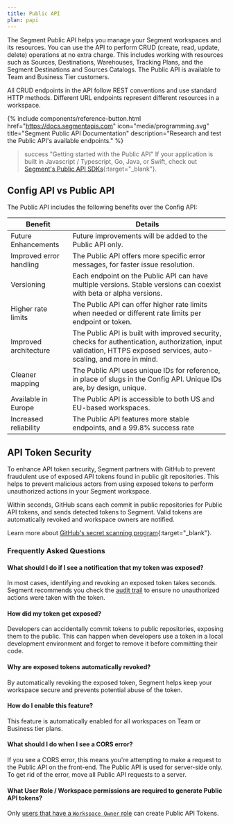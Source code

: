 ```yaml
---
title: Public API
plan: papi
---
```

The Segment Public API helps you manage your Segment workspaces and its resources. You can use the API to perform CRUD (create, read, update, delete) operations at no extra charge. This includes working with resources such as Sources, Destinations, Warehouses, Tracking Plans, and the Segment Destinations and Sources Catalogs. The Public API is available to Team and Business Tier customers.

All CRUD endpoints in the API follow REST conventions and use standard HTTP methods. Different URL endpoints represent different resources in a workspace.

{% include components/reference-button.html
  href="https://docs.segmentapis.com"
  icon="media/programming.svg"
  title="Segment Public API Documentation"
  description="Research and test the Public API's available endpoints."
%}

> success "Getting started with the Public API"
> If your application is built in Javascript / Typescript, Go, Java, or Swift, check out [Segment's Public API SDKs](https://docs.segmentapis.com/tag/Getting-Started#section/Install-and-use-an-SDK){:target="_blank"}.

## Config API vs Public API
The Public API includes the following benefits over the Config API:

| Benefit                 | Details                                                                                                                                                             |
| ----------------------- | ------------------------------------------------------------------------------------------------------------------------------------------------------------------- |
| Future Enhancements     | Future improvements will be added to the Public API only.                                                                                                           |
| Improved error handling | The Public API offers more specific error messages, for faster issue resolution.                                                                                    |
| Versioning              | Each endpoint on the Public API can have multiple versions. Stable versions can coexist with beta or alpha versions.                                                |
| Higher rate limits      | The Public API can offer higher rate limits when needed or different rate limits per endpoint or token.                                                             |
| Improved architecture   | The Public API is built with improved security, checks for authentication, authorization, input validation, HTTPS exposed services, auto-scaling, and more in mind. |
| Cleaner mapping         | The Public API uses unique IDs for reference, in place of slugs in the Config API. Unique IDs are, by design, unique.                                               |
| Available in Europe     | The Public API is accessible to both US and EU-based workspaces.                                                                                                    |                                                               |
| Increased reliability   | The Public API features more stable endpoints, and a 99.8% success rate                                                                                             |


## API Token Security

To enhance API token security, Segment partners with GitHub to prevent fraudulent use of exposed API tokens found in public git repositories. This helps to prevent malicious actors from using exposed tokens to perform unauthorized actions in your Segment workspace. 

Within seconds, GitHub scans each commit in public repositories for Public API tokens, and sends detected tokens to Segment. Valid tokens are automatically revoked and workspace owners are notified. 

Learn more about [GitHub's secret scanning program](https://docs.github.com/en/developers/overview/secret-scanning-partner-program){:target="_blank"}.

### Frequently Asked Questions
#### What should I do if I see a notification that my token was exposed?
In most cases, identifying and revoking an exposed token takes seconds. Segment recommends you check the [audit trail](/docs/segment-app/iam/audit-trail/) to ensure no unauthorized actions were taken with the token.

#### How did my token get exposed?
Developers can accidentally commit tokens to public repositories, exposing them to the public. This can happen when developers use a token in a local development environment and forget to remove it before committing their code.

#### Why are exposed tokens automatically revoked?
By automatically revoking the exposed token, Segment helps keep your workspace secure and prevents potential abuse of the token.

#### How do I enable this feature?
This feature is automatically enabled for all workspaces on Team or Business tier plans.

#### What should I do when I see a CORS error? 
If you see a CORS error, this means you're attempting to make a request to the Public API on the front-end. The Public API is used for server-side only. To get rid of the error, move all Public API requests to a server.

#### What User Role / Workspace permissions are required to generate Public API tokens?
Only [users that have a `Workspace Owner` role](https://segment.com/docs/segment-app/iam/roles/#global-roles) can create Public API Tokens.
